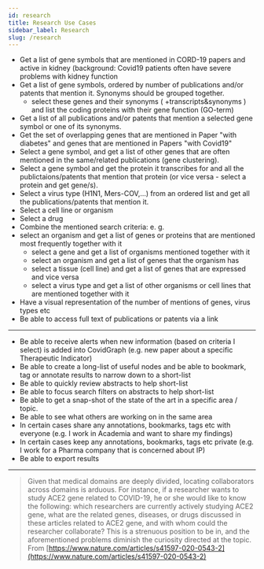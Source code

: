 ```yaml
---
id: research
title: Research Use Cases
sidebar_label: Research
slug: /research
---
```



- Get a list of gene symbols that are mentioned in CORD-19 papers and active in kidney
(background: Covid19 patients often have severe problems with kidney function
- Get a list of gene symbols, ordered by number of publications and/or patents that mention it. Synonyms should be grouped together.
  - select these genes and their synonyms ( +transcripts&synonyms ) and list the coding proteins with their gene function (GO-term)
- Get a list of all publications and/or patents that mention a selected gene symbol or one of its synonyms.
- Get the set of overlapping genes that are mentioned in Paper "with diabetes" and genes that are mentioned in Papers "with Covid19"
- Select a gene symbol, and get a list of other genes that are often mentioned in the same/related publications (gene clustering).
- Select a gene symbol and get the protein it transcribes for and all the publictaions/patents that mention that protein (or vice versa - select a protein and get gene/s).
- Select a virus type (H1N1, Mers-COV,...) from an ordered list and get all the publications/patents that mention it.
- Select a cell line or organism
- Select a drug
- Combine the mentioned search criteria: e. g.
- select an organism and get a list of genes or proteins that are mentioned most frequently together with it
  - select a gene and get a list of organisms mentioned together with it
  - select an organism and get a list of genes that the organism has
  - select a tissue (cell line) and get a list of genes that are expressed and vice versa
  - select a virus type and get a list of other organisms or cell lines that are mentioned together with it
- Have a visual representation of the number of mentions of genes, virus types etc
- Be able to access full text of publications or patents via a link

---
- Be able to receive alerts when new information (based on criteria I select) is added into CovidGraph (e.g. new paper about a specific Therapeutic Indicator)
- Be able to create a long-list of useful nodes and be able to bookmark, tag or annotate results to narrow down to a short-list
- Be able to quickly review abstracts to help short-list
- Be able to focus search filters on abstracts to help short-list
- Be able to get a snap-shot of the state of the art in a specific area / topic.
- Be able to see what others are working on in the same area
- In certain cases share any annotations, bookmarks, tags etc with everyone (e.g. I work in Academia and want to share my findings)
- In certain cases keep any annotations, bookmarks, tags etc private (e.g. I work for a Pharma company that is concerned about IP)
- Be able to export results

---

> Given that medical domains are deeply divided, locating collaborators across domains is arduous. For instance, if a researcher wants to study ACE2 gene related to COVID-19, he or she would like to know the following: which researchers are currently actively studying ACE2 gene, what are the related genes, diseases, or drugs discussed in these articles related to ACE2 gene, and with whom could the researcher collaborate? This is a strenuous position to be in, and the aforementioned problems diminish the curiosity directed at the topic.
From [https://www.nature.com/articles/s41597-020-0543-2](https://www.nature.com/articles/s41597-020-0543-2)
